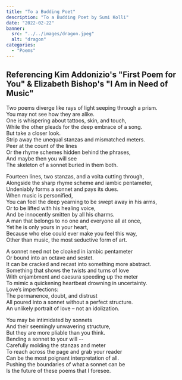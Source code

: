 ```yaml
---
title: "To a Budding Poet"
description: "To a Budding Poet by Sumi Kolli"
date: "2022-02-22"
banner:
  src: "../../images/dragon.jpeg"
  alt: "dragon"
categories:
  - "Poems"
---
```


## Referencing Kim Addonizio's "First Poem for You" & Elizabeth Bishop's "I Am in Need of Music" 

Two poems diverge like rays of light seeping through a prism.  
You may not see how they are alike.  
One is whispering about tattoos, skin, and touch,  
While the other pleads for the deep embrace of a song.  
But take a closer look.  
Strip away the unequal stanzas and mismatched meters.  
Peer at the count of the lines  
Or the rhyme schemes hidden behind the phrases,  
And maybe then you will see  
The skeleton of a sonnet buried in them both.  

Fourteen lines, two stanzas, and a volta cutting through,  
Alongside the sharp rhyme scheme and iambic pentameter,  
Undeniably forms a sonnet and pays its dues.  
When music is personified,   
You can feel the deep yearning to be swept away in his arms,   
Or to be lifted with his healing voice,  
And be innocently smitten by all his charms.  
A man that belongs to no one and everyone all at once,  
Yet he is only yours in your heart,  
Because who else could ever make you feel this way,  
Other than music, the most seductive form of art.  

A sonnet need not be cloaked in iambic pentameter  
Or bound into an octave and sestet.  
It can be cracked and recast into something more abstract.  
Something that shows the twists and turns of love  
With enjambment and caesura speeding up the meter  
To mimic a quickening heartbeat drowning in uncertainty.  
Love’s imperfections:   
The permanence, doubt, and distrust  
All poured into a sonnet without a perfect structure.  
An unlikely portrait of love – not an idolization.  

You may be intimidated by sonnets  
And their seemingly unwavering structure,  
But they are more pliable than you think.   
Bending a sonnet to your will --   
Carefully molding the stanzas and meter  
To reach across the page and grab your reader  
Can be the most poignant interpretation of all.  
Pushing the boundaries of what a sonnet can be  
Is the future of these poems that I foresee.  